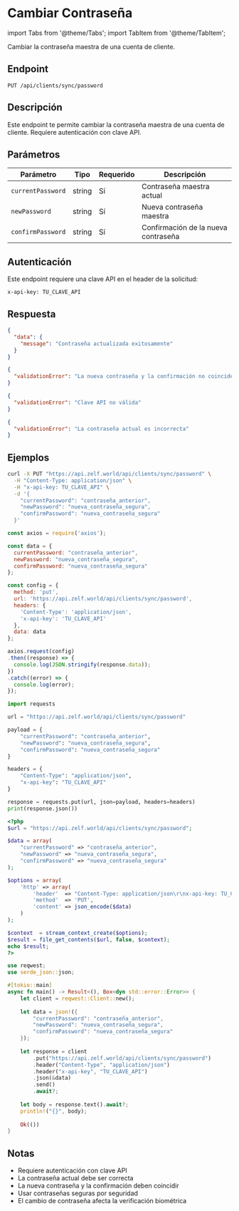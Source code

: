 # Cambiar Contraseña

import Tabs from '@theme/Tabs';
import TabItem from '@theme/TabItem';

Cambiar la contraseña maestra de una cuenta de cliente.

## Endpoint

```
PUT /api/clients/sync/password
```

## Descripción

Este endpoint te permite cambiar la contraseña maestra de una cuenta de cliente. Requiere autenticación con clave API.

## Parámetros

| Parámetro | Tipo | Requerido | Descripción |
|-----------|------|-----------|-------------|
| `currentPassword` | string | Sí | Contraseña maestra actual |
| `newPassword` | string | Sí | Nueva contraseña maestra |
| `confirmPassword` | string | Sí | Confirmación de la nueva contraseña |

## Autenticación

Este endpoint requiere una clave API en el header de la solicitud:
```
x-api-key: TU_CLAVE_API
```

## Respuesta

<Tabs>
<TabItem value="200" label="200 OK" default>

```json
{
  "data": {
    "message": "Contraseña actualizada exitosamente"
  }
}
```

</TabItem>

<TabItem value="400" label="400 Bad Request">

```json
{
  "validationError": "La nueva contraseña y la confirmación no coinciden"
}
```

</TabItem>

<TabItem value="403" label="403 Forbidden">

```json
{
  "validationError": "Clave API no válida"
}
```

</TabItem>

<TabItem value="409" label="409 Conflict">

```json
{
  "validationError": "La contraseña actual es incorrecta"
}
```

</TabItem>
</Tabs>

## Ejemplos

<Tabs>
<TabItem value="curl" label="cURL" default>

```bash
curl -X PUT "https://api.zelf.world/api/clients/sync/password" \
  -H "Content-Type: application/json" \
  -H "x-api-key: TU_CLAVE_API" \
  -d '{
    "currentPassword": "contraseña_anterior",
    "newPassword": "nueva_contraseña_segura",
    "confirmPassword": "nueva_contraseña_segura"
  }'
```

</TabItem>

<TabItem value="nodejs" label="Node.js">

```javascript
const axios = require('axios');

const data = {
  currentPassword: "contraseña_anterior",
  newPassword: "nueva_contraseña_segura",
  confirmPassword: "nueva_contraseña_segura"
};

const config = {
  method: 'put',
  url: 'https://api.zelf.world/api/clients/sync/password',
  headers: { 
    'Content-Type': 'application/json',
    'x-api-key': 'TU_CLAVE_API'
  },
  data: data
};

axios.request(config)
.then((response) => {
  console.log(JSON.stringify(response.data));
})
.catch((error) => {
  console.log(error);
});
```

</TabItem>

<TabItem value="python" label="Python">

```python
import requests

url = "https://api.zelf.world/api/clients/sync/password"

payload = {
    "currentPassword": "contraseña_anterior",
    "newPassword": "nueva_contraseña_segura",
    "confirmPassword": "nueva_contraseña_segura"
}

headers = {
    "Content-Type": "application/json",
    "x-api-key": "TU_CLAVE_API"
}

response = requests.put(url, json=payload, headers=headers)
print(response.json())
```

</TabItem>

<TabItem value="php" label="PHP">

```php
<?php
$url = "https://api.zelf.world/api/clients/sync/password";

$data = array(
    "currentPassword" => "contraseña_anterior",
    "newPassword" => "nueva_contraseña_segura",
    "confirmPassword" => "nueva_contraseña_segura"
);

$options = array(
    'http' => array(
        'header'  => "Content-Type: application/json\r\nx-api-key: TU_CLAVE_API\r\n",
        'method'  => 'PUT',
        'content' => json_encode($data)
    )
);

$context  = stream_context_create($options);
$result = file_get_contents($url, false, $context);
echo $result;
?>
```

</TabItem>

<TabItem value="rust" label="Rust">

```rust
use reqwest;
use serde_json::json;

#[tokio::main]
async fn main() -> Result<(), Box<dyn std::error::Error>> {
    let client = reqwest::Client::new();
    
    let data = json!({
        "currentPassword": "contraseña_anterior",
        "newPassword": "nueva_contraseña_segura",
        "confirmPassword": "nueva_contraseña_segura"
    });
    
    let response = client
        .put("https://api.zelf.world/api/clients/sync/password")
        .header("Content-Type", "application/json")
        .header("x-api-key", "TU_CLAVE_API")
        .json(&data)
        .send()
        .await?;
    
    let body = response.text().await?;
    println!("{}", body);
    
    Ok(())
}
```

</TabItem>
</Tabs>

## Notas

- Requiere autenticación con clave API
- La contraseña actual debe ser correcta
- La nueva contraseña y la confirmación deben coincidir
- Usar contraseñas seguras por seguridad
- El cambio de contraseña afecta la verificación biométrica
